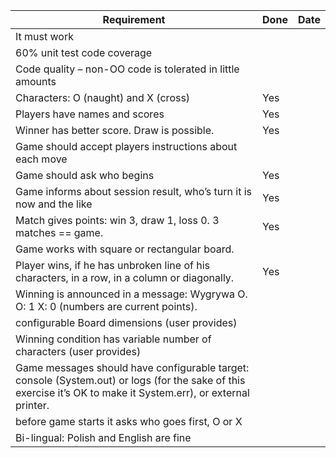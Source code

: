Requirement | Done | Date
------------ | ----- | -----
It must work |
60% unit test code coverage |
Code quality – non-OO code is tolerated in little amounts |
Characters: O (naught) and X (cross) | Yes
Players have names and scores | Yes
Winner has better score. Draw is possible. | Yes
Game should accept players instructions about each move |
Game should ask who begins | Yes
Game informs about session result, who’s turn it is now and the like | Yes
Match gives points: win 3, draw 1, loss 0. 3 matches == game. | Yes
Game works with square or rectangular board. |
Player wins, if he has unbroken line of his characters, in a row, in a column or diagonally. | Yes
Winning is announced in a message: Wygrywa O. O: 1 X: 0 (numbers are current points). |
configurable Board dimensions (user provides) |
Winning condition has variable number of characters (user provides) |
Game messages should have configurable target: console (System.out) or logs (for the sake of this exercise it’s OK to make it System.err), or external printer. |
before game starts it asks who goes first, O or X |
Bi-lingual: Polish and English are fine |

